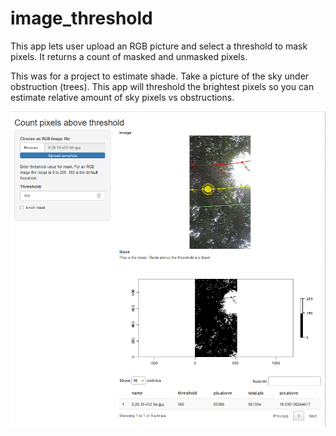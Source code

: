 # image_threshold
This app lets user upload an RGB picture and select a threshold to mask pixels.
It returns a count of masked and unmasked pixels.

This was for a project to estimate shade. 
Take a picture of the sky under obstruction (trees).
This app will threshold the brightest pixels so you can estimate relative amount of sky pixels vs obstructions.

![Screenshot](skypix_example.png)